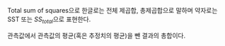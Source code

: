 Total sum of squares으로 한글로는 전체 제곱합, 총제곱합으로 말하며 약자로는 SST 또는 $SS_{total}$으로 표현한다. 

관측값에서 관측값의 평균(혹은 추정치의 평균)을 뺀 결과의 총합이다. 